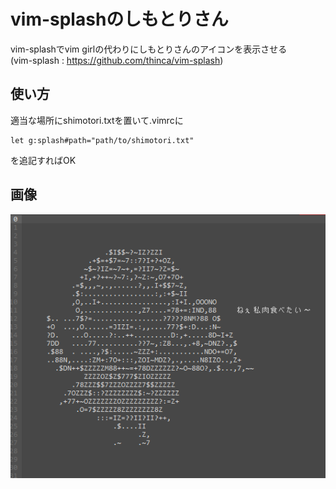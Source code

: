 # vim-splashのしもとりさん

vim-splashでvim girlの代わりにしもとりさんのアイコンを表示させる  
(vim-splash : https://github.com/thinca/vim-splash)

## 使い方
適当な場所にshimotori.txtを置いて.vimrcに

```vim
let g:splash#path="path/to/shimotori.txt"
```

を追記すればOK


## 画像
![Screenshot](./image.png)
